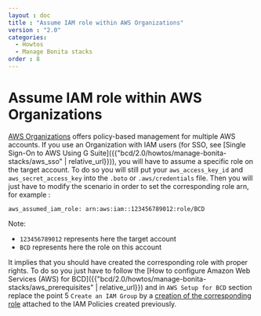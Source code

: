 ```yaml
---
layout : doc
title : "Assume IAM role within AWS Organizations"
version : "2.0"
categories:
  - Howtos
  - Manage Bonita stacks
order : 8
---
```

# Assume IAM role within AWS Organizations

[AWS Organizations](https://aws.amazon.com/organizations) offers policy-based management for multiple AWS accounts.
If you use an Organization with IAM users (for SSO, see [Single Sign-On to AWS Using G Suite]({{"bcd/2.0/howtos/manage-bonita-stacks/aws_sso" | relative_url}})), you will have to assume a specific role on the target account. To do so you will still put your `aws_access_key_id` and `aws_secret_access_key` into the `.boto` or `.aws/credentials` file.
Then you will just have to modify the scenario in order to set the corresponding role arn, for example :

```
aws_assumed_iam_role: arn:aws:iam::123456789012:role/BCD
```

Note:
- `123456789012` represents here the target account
- `BCD` represents here the role on this account

It implies that you should have created the corresponding role with proper rights. To do so you just have to follow the [How to configure Amazon Web Services (AWS) for BCD]({{"bcd/2.0/howtos/manage-bonita-stacks/aws_prerequisites" | relative_url}}) and in `AWS Setup for BCD` section replace the point 5 `Create an IAM Group` by a [creation of the corresponding role](https://docs.aws.amazon.com/IAM/latest/UserGuide/id_roles_create_for-user.html) attached to the IAM Policies created previously.
